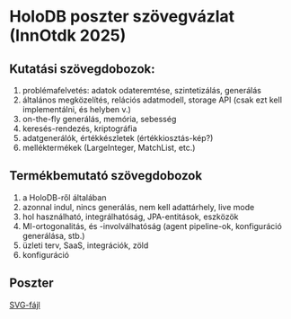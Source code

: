# HoloDB poszter szövegvázlat (InnOtdk 2025)

## Kutatási szövegdobozok:

1. problémafelvetés: adatok odateremtése, szintetizálás, generálás
2. általános megközelítés, relációs adatmodell, storage API (csak ezt kell implementálni, és helyben v.)
3. on-the-fly generálás, memória, sebesség
4. keresés-rendezés, kriptográfia
5. adatgenerálók, értékkészletek (értékkiosztás-kép?)
6. melléktermékek (LargeInteger, MatchList, etc.)

## Termékbemutató szövegdobozok

1. a HoloDB-ről általában
2. azonnal indul, nincs generálás, nem kell adattárhely, live mode
3. hol használható, integrálhatóság, JPA-entitások, eszközök
4. MI-ortogonalitás, és -involválhatóság (agent pipeline-ok, konfiguráció generálása, stb.)
5. üzleti terv, SaaS, integrációk, zöld
6. konfiguráció

## Poszter

[SVG-fájl](poster.svg)
